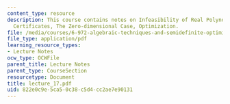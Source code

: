 ```yaml
---
content_type: resource
description: This course contains notes on Infeasibility of Real Polynomial Equations,
  Certificates, The Zero-dimensional Case, Optimization.
file: /media/courses/6-972-algebraic-techniques-and-semidefinite-optimization-spring-2006/822e0c9e5ca50c38c5d4cc2ae7e90131_lecture_17.pdf
file_type: application/pdf
learning_resource_types:
- Lecture Notes
ocw_type: OCWFile
parent_title: Lecture Notes
parent_type: CourseSection
resourcetype: Document
title: lecture_17.pdf
uid: 822e0c9e-5ca5-0c38-c5d4-cc2ae7e90131
---
```

